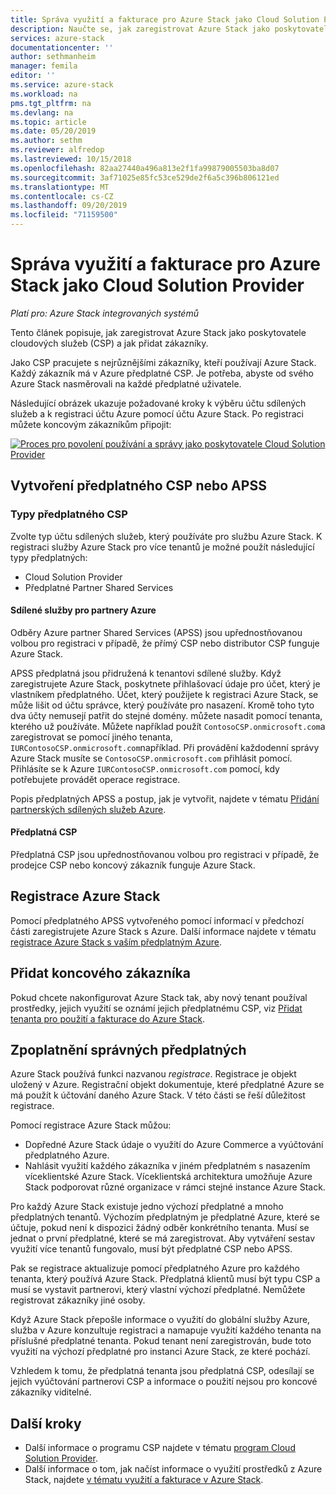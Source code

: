 ```yaml
---
title: Správa využití a fakturace pro Azure Stack jako Cloud Solution Provider | Microsoft Docs
description: Naučte se, jak zaregistrovat Azure Stack jako poskytovatele Cloud Solution Provider (CSP) a přidat zákazníky k fakturaci.
services: azure-stack
documentationcenter: ''
author: sethmanheim
manager: femila
editor: ''
ms.service: azure-stack
ms.workload: na
pms.tgt_pltfrm: na
ms.devlang: na
ms.topic: article
ms.date: 05/20/2019
ms.author: sethm
ms.reviewer: alfredop
ms.lastreviewed: 10/15/2018
ms.openlocfilehash: 82aa27440a496a813e2f1fa99879005503ba8d07
ms.sourcegitcommit: 3af71025e85fc53ce529de2f6a5c396b806121ed
ms.translationtype: MT
ms.contentlocale: cs-CZ
ms.lasthandoff: 09/20/2019
ms.locfileid: "71159500"
---
```

# <a name="manage-usage-and-billing-for-azure-stack-as-a-cloud-solution-provider"></a>Správa využití a fakturace pro Azure Stack jako Cloud Solution Provider

*Platí pro: Azure Stack integrovaných systémů*

Tento článek popisuje, jak zaregistrovat Azure Stack jako poskytovatele cloudových služeb (CSP) a jak přidat zákazníky.

Jako CSP pracujete s nejrůznějšími zákazníky, kteří používají Azure Stack. Každý zákazník má v Azure předplatné CSP. Je potřeba, abyste od svého Azure Stack nasměrovali na každé předplatné uživatele.

Následující obrázek ukazuje požadované kroky k výběru účtu sdílených služeb a k registraci účtu Azure pomocí účtu Azure Stack. Po registraci můžete koncovým zákazníkům připojit:

[![Proces pro povolení používání a správy jako poskytovatele Cloud Solution Provider](media/azure-stack-add-manage-billing-as-a-csp/process-add-useage-as-a-csp.png "Proces pro povolení používání a správy jako poskytovatele Cloud Solution Provider")](media/azure-stack-add-manage-billing-as-a-csp/process-add-useage-as-a-csp.png#lightbox)

## <a name="create-a-csp-or-apss-subscription"></a>Vytvoření předplatného CSP nebo APSS

### <a name="csp-subscription-types"></a>Typy předplatného CSP

Zvolte typ účtu sdílených služeb, který používáte pro službu Azure Stack. K registraci služby Azure Stack pro více tenantů je možné použít následující typy předplatných:

- Cloud Solution Provider
- Předplatné Partner Shared Services

#### <a name="azure-partner-shared-services"></a>Sdílené služby pro partnery Azure

Odběry Azure partner Shared Services (APSS) jsou upřednostňovanou volbou pro registraci v případě, že přímý CSP nebo distributor CSP funguje Azure Stack.

APSS předplatná jsou přidružená k tenantovi sdílené služby. Když zaregistrujete Azure Stack, poskytnete přihlašovací údaje pro účet, který je vlastníkem předplatného. Účet, který použijete k registraci Azure Stack, se může lišit od účtu správce, který používáte pro nasazení. Kromě toho tyto dva účty nemusejí patřit do stejné domény. můžete nasadit pomocí tenanta, kterého už používáte. Můžete například použít `ContosoCSP.onmicrosoft.com`a zaregistrovat se pomocí jiného tenanta, `IURContosoCSP.onmicrosoft.com`například. Při provádění každodenní správy Azure Stack musíte se `ContosoCSP.onmicrosoft.com` přihlásit pomocí. Přihlásíte se k Azure `IURContosoCSP.onmicrosoft.com` pomocí, kdy potřebujete provádět operace registrace.

Popis předplatných APSS a postup, jak je vytvořit, najdete v tématu [Přidání partnerských sdílených služeb Azure](/partner-center/shared-services).

#### <a name="csp-subscriptions"></a>Předplatná CSP

Předplatná CSP jsou upřednostňovanou volbou pro registraci v případě, že prodejce CSP nebo koncový zákazník funguje Azure Stack.

## <a name="register-azure-stack"></a>Registrace Azure Stack

Pomocí předplatného APSS vytvořeného pomocí informací v předchozí části zaregistrujete Azure Stack s Azure. Další informace najdete v tématu [registrace Azure Stack s vaším předplatným Azure](azure-stack-registration.md).

## <a name="add-end-customer"></a>Přidat koncového zákazníka

Pokud chcete nakonfigurovat Azure Stack tak, aby nový tenant používal prostředky, jejich využití se oznámí jejich předplatnému CSP, viz [Přidat tenanta pro použití a fakturace do Azure Stack](azure-stack-csp-howto-register-tenants.md).

## <a name="charge-the-right-subscriptions"></a>Zpoplatnění správných předplatných

Azure Stack používá funkci nazvanou *registrace*. Registrace je objekt uložený v Azure. Registrační objekt dokumentuje, které předplatné Azure se má použít k účtování daného Azure Stack. V této části se řeší důležitost registrace.

Pomocí registrace Azure Stack můžou:

- Dopředné Azure Stack údaje o využití do Azure Commerce a vyúčtování předplatného Azure.
- Nahlásit využití každého zákazníka v jiném předplatném s nasazením víceklientské Azure Stack. Víceklientská architektura umožňuje Azure Stack podporovat různé organizace v rámci stejné instance Azure Stack.

Pro každý Azure Stack existuje jedno výchozí předplatné a mnoho předplatných tenantů. Výchozím předplatným je předplatné Azure, které se účtuje, pokud není k dispozici žádný odběr konkrétního tenanta. Musí se jednat o první předplatné, které se má zaregistrovat. Aby vytváření sestav využití více tenantů fungovalo, musí být předplatné CSP nebo APSS.

Pak se registrace aktualizuje pomocí předplatného Azure pro každého tenanta, který používá Azure Stack. Předplatná klientů musí být typu CSP a musí se vystavit partnerovi, který vlastní výchozí předplatné. Nemůžete registrovat zákazníky jiné osoby.

Když Azure Stack přepošle informace o využití do globální služby Azure, služba v Azure konzultuje registraci a namapuje využití každého tenanta na příslušné předplatné tenanta. Pokud tenant není zaregistrován, bude toto využití na výchozí předplatné pro instanci Azure Stack, ze které pochází.

Vzhledem k tomu, že předplatná tenanta jsou předplatná CSP, odesílají se jejich vyúčtování partnerovi CSP a informace o použití nejsou pro koncové zákazníky viditelné.

## <a name="next-steps"></a>Další kroky

- Další informace o programu CSP najdete v tématu [program Cloud Solution Provider](https://partner.microsoft.com/solutions/microsoft-cloud-solutions).
- Další informace o tom, jak načíst informace o využití prostředků z Azure Stack, najdete [v tématu využití a fakturace v Azure Stack](azure-stack-billing-and-chargeback.md).
